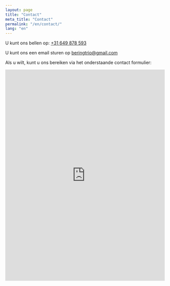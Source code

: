 ```yaml
---
layout: page
title: "Contact"
meta_title: "Contact"
permalink: "/en/contact/"
lang: "en"
---
```


U kunt ons bellen op: <a href="tel:+31649878593">+31 649 878 593</a>

U kunt ons een email sturen op <a href="mailto:beringtrio@gmail.com?Subject=Request%20from%20website" target="_top">beringtrio@gmail.com</a>

Als u wilt, kunt u ons bereiken via het onderstaande contact formulier:

<iframe src="https://docs.google.com/forms/d/1MTMRlrHEoaWh4uIKuilLHdKOZFFuTtJPD4Z7Q54WAJw/viewform?embedded=true" width="100%" height="670" frameborder="0" scrolling="no" marginheight="0" marginwidth="0">Loading...</iframe>


